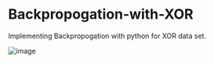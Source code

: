 # Backpropogation-with-XOR
Implementing Backpropogation with python for XOR data set.



![image](https://user-images.githubusercontent.com/80576855/211578985-ffc720e5-b899-4fa1-bf2a-be02af9395ed.png)
